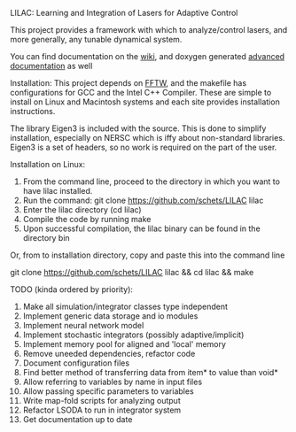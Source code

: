 LILAC: Learning and Integration of Lasers for Adaptive Control

This project provides a framework with which to analyze/control lasers, and more generally, any tunable dynamical system.

You can find documentation on the [wiki](http://github.com/schets/LILAC/wiki), and doxygen generated [advanced documentation](http://schets.github.io/LILAC) as well 

Installation:
This project depends on [FFTW](www.fftw.org), and the makefile has configurations for GCC and the Intel C++ Compiler. These are simple to install on Linux and Macintosh systems and each site provides installation instructions.

The library Eigen3 is included with the source. This is done to simplify installation, especially on NERSC which is iffy about non-standard libraries. Eigen3 is a set of headers, so no work is required on the part of the user.


Installation on Linux:

1. From the command line, proceed to the directory in which you want to have lilac installed.
2. Run the command: git clone https://github.com/schets/LILAC lilac
3. Enter the lilac directory (cd lilac)
4. Compile the code by running make
5. Upon successful compilation, the lilac binary can be found in the directory bin

Or, from to installation directory, copy and paste this into the command line

git clone https://github.com/schets/LILAC lilac && cd lilac && make


TODO (kinda ordered by priority):

1. Make all simulation/integrator classes type independent
2. Implement generic data storage and io modules
3. Implement neural network model
4. Implement stochastic integrators (possibly adaptive/implicit)
5. Implement memory pool for aligned and 'local' memory
6. Remove uneeded dependencies, refactor code
7. Document configuration files
8. Find better method of transferring data from item* to value than void*
9. Allow referring to variables by name in input files
10. Allow passing specific parameters to variables
11. Write map-fold scripts for analyzing output
12. Refactor LSODA to run in integrator system
13. Get documentation up to date
